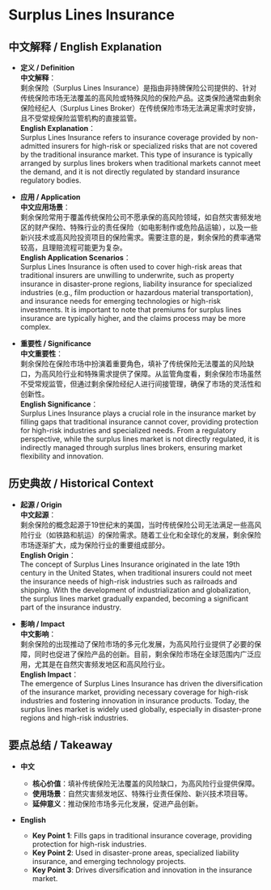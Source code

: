 # Surplus Lines Insurance

## 中文解释 / English Explanation

* **定义 / Definition**  
  **中文解释**：  
  剩余保险（Surplus Lines Insurance）是指由非持牌保险公司提供的、针对传统保险市场无法覆盖的高风险或特殊风险的保险产品。这类保险通常由剩余保险经纪人（Surplus Lines Broker）在传统保险市场无法满足需求时安排，且不受常规保险监管机构的直接监管。  
  **English Explanation**：  
  Surplus Lines Insurance refers to insurance coverage provided by non-admitted insurers for high-risk or specialized risks that are not covered by the traditional insurance market. This type of insurance is typically arranged by surplus lines brokers when traditional markets cannot meet the demand, and it is not directly regulated by standard insurance regulatory bodies.

* **应用 / Application**  
  **中文应用场景**：  
  剩余保险常用于覆盖传统保险公司不愿承保的高风险领域，如自然灾害频发地区的财产保险、特殊行业的责任保险（如电影制作或危险品运输），以及一些新兴技术或高风险投资项目的保险需求。需要注意的是，剩余保险的费率通常较高，且理赔流程可能更为复杂。  
  **English Application Scenarios**：  
  Surplus Lines Insurance is often used to cover high-risk areas that traditional insurers are unwilling to underwrite, such as property insurance in disaster-prone regions, liability insurance for specialized industries (e.g., film production or hazardous material transportation), and insurance needs for emerging technologies or high-risk investments. It is important to note that premiums for surplus lines insurance are typically higher, and the claims process may be more complex.

* **重要性 / Significance**  
  **中文重要性**：  
  剩余保险在保险市场中扮演着重要角色，填补了传统保险无法覆盖的风险缺口，为高风险行业和特殊需求提供了保障。从监管角度看，剩余保险市场虽然不受常规监管，但通过剩余保险经纪人进行间接管理，确保了市场的灵活性和创新性。  
  **English Significance**：  
  Surplus Lines Insurance plays a crucial role in the insurance market by filling gaps that traditional insurance cannot cover, providing protection for high-risk industries and specialized needs. From a regulatory perspective, while the surplus lines market is not directly regulated, it is indirectly managed through surplus lines brokers, ensuring market flexibility and innovation.

## 历史典故 / Historical Context

* **起源 / Origin**  
  **中文起源**：  
  剩余保险的概念起源于19世纪末的美国，当时传统保险公司无法满足一些高风险行业（如铁路和航运）的保险需求。随着工业化和全球化的发展，剩余保险市场逐渐扩大，成为保险行业的重要组成部分。  
  **English Origin**：  
  The concept of Surplus Lines Insurance originated in the late 19th century in the United States, when traditional insurers could not meet the insurance needs of high-risk industries such as railroads and shipping. With the development of industrialization and globalization, the surplus lines market gradually expanded, becoming a significant part of the insurance industry.

* **影响 / Impact**  
  **中文影响**：  
  剩余保险的出现推动了保险市场的多元化发展，为高风险行业提供了必要的保障，同时也促进了保险产品的创新。目前，剩余保险市场在全球范围内广泛应用，尤其是在自然灾害频发地区和高风险行业。  
  **English Impact**：  
  The emergence of Surplus Lines Insurance has driven the diversification of the insurance market, providing necessary coverage for high-risk industries and fostering innovation in insurance products. Today, the surplus lines market is widely used globally, especially in disaster-prone regions and high-risk industries.

## 要点总结 / Takeaway

* **中文**  
  - **核心价值**：填补传统保险无法覆盖的风险缺口，为高风险行业提供保障。  
  - **使用场景**：自然灾害频发地区、特殊行业责任保险、新兴技术项目等。  
  - **延伸意义**：推动保险市场多元化发展，促进产品创新。

* **English**  
  - **Key Point 1**: Fills gaps in traditional insurance coverage, providing protection for high-risk industries.  
  - **Key Point 2**: Used in disaster-prone areas, specialized liability insurance, and emerging technology projects.  
  - **Key Point 3**: Drives diversification and innovation in the insurance market.